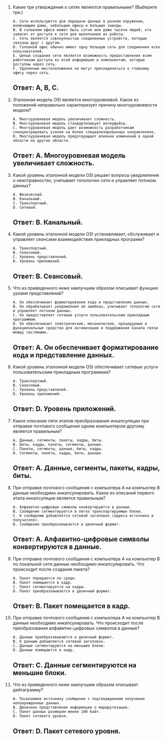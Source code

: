 1) Какие три утверждения о сетях являются правильными? (Выберите три.) 
   ```text
   A. Сети используются для передачи данных в разном окружении, включающем дома, небольшие офисы и большие заводы.
   B. В головном офисе может быть сотни или даже тысячи людей, кто зависит от доступа к сети для выполнения их работы.
   C. Сеть является совокупностью соединенных устройств, которые связаны друг с другом.
   D. Головной офис обычно имеет одну большую сеть для соединения всех пользователей.
   E. Целью создания сети является возможность предоставления всем работникам доступа ко всей информации и компонентам, которые доступны через сеть.
   F. Удаленные местоположения не могут присоединиться к главному офису через сеть.
   ```
   Ответ: A, B, C.
   ---

2) Эталонная модель OSI является многоуровневой. Какое из положений неправильно характеризует причину многоуровневости модели?
   ```text
   A. Многоуровневая модель увеличивает сложность.
   B. Многоуровневая модель стандартизирует интерфейсы.
   C. Многоуровневая модель дает возможность разработчикам сконцентрировать усилия на более специализированных направлениях.
   D. Многоуровневая модель предотвращает влияние изменений в одной области на другие области.
   ```
   Ответ: A. Многоуровневая модель увеличивает сложность.
   ---

3) Какой уровень эталонной модели OSI решает вопросы уведомления о неисправностях, учитывает топологию сети и управляет потоком данных?
   ```text
   A. Физический.
   B. Канальный.
   C. Транспортный.
   D. Сетевой.
   ```
   Ответ: B. Канальный.
   ---

4) Какой уровень эталонной модели OSI устанавливает, обслуживает и управляет сеансами взаимодействия прикладных программ?
   ```text
   A. Транспортный.
   B. Сеансовый.
   C. Уровень представлений.
   D. Уровень приложений.
   ```
   Ответ: B. Сеансовый.
   ---

5) Что из приведенного ниже наилучшим образом описывает функцию уровня представлений?
   ```text
   A. Он обеспечивает форматирование кода и представление данных.
   B. Он обрабатывает уведомления об ошибках, учитывает топологию сети и управляет потоком данных.
   C. Он предоставляет сетевые услуги пользовательским прикладным программам.
   D. Он обеспечивает электрические, механические, процедурные и функциональные средства для активизации и поддержания канала связи между системами.
   ```
   Ответ: A. Он обеспечивает форматирование кода и представление данных.
   ---

6) Какой уровень эталонной модели OSI обеспечивает сетевые услуги пользовательским прикладным программам?
   ```text
   A. Транспортный.
   B. Сеансовый.
   C. Уровень представлений.
   D. Уровень приложений.
   ```
   Ответ: D. Уровень приложений.
   ---

7) Какое описание пяти этапов преобразования инкапсуляции при отправке почтового сообщения одним компьютером другому является правильным?
   ```text
   A. Данные, сегменты, пакеты, кадры, биты.
   B. Биты, кадры, пакеты, сегменты, данные.
   C. Пакеты, сегменты, данные, биты, кадры.
   D. Сегменты, пакеты, кадры, биты, данные.
   ```
   Ответ: A. Данные, сегменты, пакеты, кадры, биты.
   ---

8) При отправке почтового сообщения с компьютера А на компьютер В данные необходимо инкапсулировать. Какое из описаний первого этапа инкапсуляции является правильным?
   ```text
   A. Алфавитно-цифровые символы конвертируются в данные.
   B. Сообщение сегментируется в легко транспортируемые блоки.
   C. К сообщению добавляется сетевой заголовок (адреса источника и получателя).
   D. Сообщение преобразовывается в двоичный формат.
   ```
   Ответ: A. Алфавитно-цифровые символы конвертируются в данные.
   ---

9) При отправке почтового сообщения с компьютера А на компьютер В по локальной сети данные необходимо инкапсулировать. Что происходит после создания пакета?
   ```text
   A. Пакет передается по среде.
   B. Пакет помещается в кадр.
   C. Пакет сегментируется на кадры.
   D. Пакет преобразовывается в двоичный формат.
   ```
   Ответ: B. Пакет помещается в кадр.
   ---

10) При отправке почтового сообщения с компьютера А на компьютер В данные необходимо инкапсулировать. Что происходит после преобразования алфавитно-цифровых символов в данные?
    ```text
    A. Данные преобразовываются в двоичный формат.
    B. К данным добавляется сетевой заголовок.
    C. Данные сегментируются на меньшие блоки.
    D. Данные помещаются в кадр.
    ```
    Ответ: C. Данные сегментируются на меньшие блоки.
    ---

11) Что из приведенного ниже наилучшим образом описывает дейтаграмму?
    ```text
    A. Посылаемое источнику сообщение с подтверждением получения неповрежденных данных.
    B. Двоичное представление информации о маршрутизации.
    C. Пакет данных размером менее 100 байт.
    D. Пакет сетевого уровня.
    ```
    Ответ: D. Пакет сетевого уровня.
    ---
   
